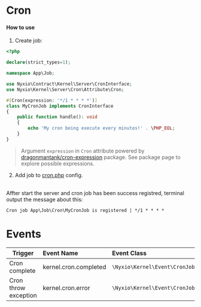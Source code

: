 # Cron

#### How to use
1. Create job:
```php
<?php

declare(strict_types=1);

namespace App\Job;

use Nyxio\Contract\Kernel\Server\CronInterface;
use Nyxio\Kernel\Server\Cron\Attribute\Cron;

#[Cron(expression: '*/1 * * * *')]
class MyCronJob implements CronInterface
{
    public function handle(): void
    {
        echo 'My cron being execute every minutes!' . \PHP_EOL;
    }
}
```
> Argument `expression` in `Cron` attribute powered by [dragonmantank/cron-expression](https://github.com/dragonmantank/cron-expression) package. See package page to explore possible expressions.

2. Add job to [cron.php](configuration.md#cronphp) config.

<br>Affter start the server and cron job has been success registred, terminal output the message about this:

```Cron job App\Job\Cron\MyCronJob is registered | */1 * * * *```


# Events

| Trigger               | Event Name                                    | Event Class                            |
|-----------------------|:----------------------------------------------|:---------------------------------------|
| Cron complete         | kernel.cron.completed                         | `\Nyxio\Kernel\Event\CronJobCompleted` |
| Cron throw exception  | kernel.cron.error                             | `\Nyxio\Kernel\Event\CronJobError`     |

